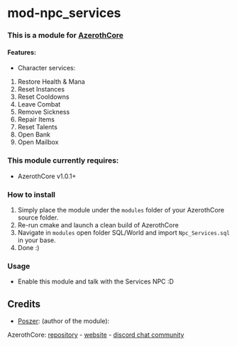 # mod-npc_services
### This is a module for [AzerothCore](http://www.azerothcore.org)

#### Features:
- Character services:
1. Restore Health & Mana
2. Reset Instances
3. Reset Cooldowns
4. Leave Combat
5. Remove Sickness
6. Repair Items
7. Reset Talents
8. Open Bank
9. Open Mailbox

### This module currently requires:
- AzerothCore v1.0.1+

### How to install
1. Simply place the module under the `modules` folder of your AzerothCore source folder.
2. Re-run cmake and launch a clean build of AzerothCore
3. Navigate in `modules` open folder SQL/World and import `Npc_Services.sql` in your base.
4. Done :)

### Usage
- Enable this module and talk with the Services NPC :D

## Credits
* [Poszer](https://github.com/Poszer): (author of the module): 

AzerothCore: [repository](https://github.com/azerothcore) - [website](http://azerothcore.org/) - [discord chat community](https://discord.gg/PaqQRkd)
